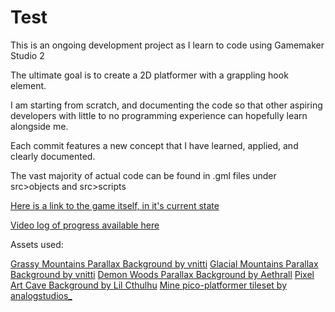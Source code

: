 # Test
This is an ongoing development project as I learn to code using Gamemaker Studio 2 

The ultimate goal is to create a 2D platformer with a grappling hook element.

I am starting from scratch, and documenting the code so that other aspiring developers with little to no programming experience can hopefully learn alongside me.

Each commit features a new concept that I have learned, applied, and clearly documented. 

The vast majority of actual code can be found in .gml files under src>objects and src>scripts

[Here is a link to the game itself, in it's current state](https://github.com/Om-Abb/Test/blob/main/src/Test.zip)

[Video log of progress available here](https://www.youtube.com/watch?v=4FOur-R5hIk&list=PLxv1Ve5yyJV5ckg3dkQpk9c4pfJhF8aF3)

Assets used: 

[Grassy Mountains Parallax Background by vnitti](https://vnitti.itch.io/grassy-mountains-parallax-background)
[Glacial Mountains Parallax Background by vnitti](https://vnitti.itch.io/glacial-mountains-parallax-background)
[Demon Woods Parallax Background by Aethrall](https://aethrall.itch.io/demon-woods-parallax-background)
[Pixel Art Cave Background by Lil Cthulhu](https://lil-cthulhu.itch.io/pixel-art-cave-background)
[Mine pico-platformer tileset by analogstudios_](https://analogstudios.itch.io/mine-pico-platformer-tileset)

